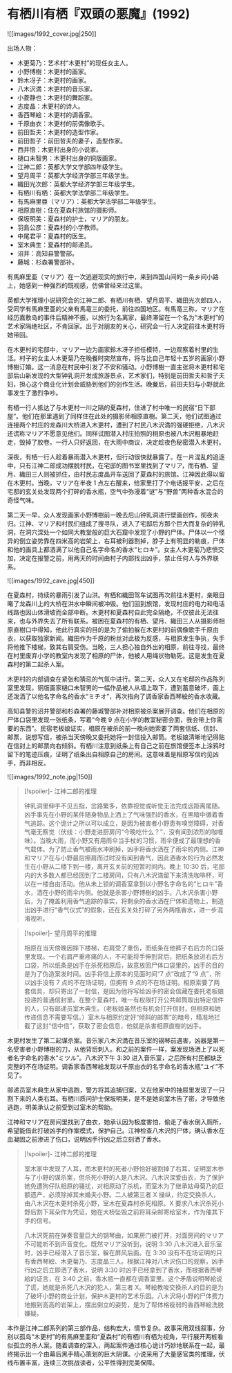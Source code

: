 # 有栖川有栖『双頭の悪魔』(1992)

![[images/1992_cover.jpg|250]]

出场人物：
- 木更菊乃：艺术村“木更村”的现任女主人。
- 小野博樹：木更村的画家。
- 鈴木冴子：木更村的画家。
- 八木沢満：木更村的音乐家。
- 小菱静也：木更村的舞蹈家。
- 志度晶：木更村的诗人。
- 香西琴絵：木更村的调香家。
- 千原由衣：木更村的前偶像歌手。
- 前田哲夫：木更村的造型作家。
- 前田哲子：前田哲夫的妻子，造型作家。
- 西井悟：木更村出身的小说家。
- 樋口未智男：木更村出身的铜版画家。
- 江神二郎：英都大学文学部四年级学生。
- 望月周平：英都大学经济学部三年级学生。
- 織田光次郎：英都大学经济学部三年级学生。
- 有栖川有栖：英都大学法学部二年级学生。
- 有馬麻里亜（マリア）：英都大学法学部二年级学生。
- 相原直樹：住在夏森村旅馆的摄影师。
- 保坂明美：夏森村的护士，マリア的朋友。
- 羽島公彦：夏森村的小学教师。
- 中尾君平：夏森村的医生。
- 室木典生：夏森村的邮递员。
- 沼井：高知县警警部。
- 藤城：杉森署警部补。

有馬麻里亜（マリア）在一次逃避现实的旅行中，来到四国山间的一条乡间小路上，她感到一种强烈的既视感，仿佛曾经来过这里。

英都大学推理小说研究会的江神二郎、有栖川有栖、望月周平、織田光次郎四人，受同学有馬麻里亜的父亲有馬竜三的委托，前往四国地区。有馬竜三称，マリア在经历嘉敷岛的事件后精神不振，以旅行为名离家，最终滞留在一个名为“木更村”的艺术家隔绝社区，不肯回家。出于对朋友的关心，研究会一行人决定前往木更村将她带回。

在木更村的宅邸中，マリア一边为画家鈴木冴子担任模特，一边观察着村里的生活。村子的女主人木更菊乃在晚餐时突然宣布，将与比自己年轻十五岁的画家小野博樹订婚。这一消息在村民中引发了不安和骚动。小野博樹一直主张将木更村和宅邸后山新发现的大型钟乳洞开发成旅游景点，艺术家们，特别是前田哲夫和哲子夫妇，担心这个商业化计划会威胁到他们的创作生活。晚餐后，前田夫妇与小野就此事发生了激烈争吵。

有栖一行人抵达了与木更村一川之隔的夏森村，住进了村中唯一的民宿“日下部屋”。他们在那里遇到了同样住在此处的摄影师相原直樹。第二天，他们试图通过连接两个村庄的龙森川大桥进入木更村，遭到了村民八木沢満的强硬拒绝，八木沢还谎称マリア不愿意见他们。同样试图潜入村庄拍照的相原也被八木沢粗暴地赶走，毁掉了胶卷。一行人只好返回，在大雨中商议，决定趁夜色秘密潜入木更村。

深夜，有栖一行人趁着暴雨潜入木更村，但行动很快就暴露了。在一片混乱的追逐中，只有江神二郎成功摆脱村民，在宅邸的图书室里找到了マリア，而有栖、望月、織田三人则被抓住，由村民志度晶开车送回了夏森村的旅馆。江神因此得以留在木更村。当晚，マリア在半夜 1 点左右醒来，给家里打了个电话报平安，之后在宅邸的玄关处发现两个打碎的香水瓶，空气中弥漫着“谜”与“野兽”两种香水混合的奇怪气味。

第二天一早，众人发现画家小野博樹前一晚去后山钟乳洞进行壁画创作，彻夜未归。江神、マリア和村民们组成了搜寻队，进入了宅邸后方那个巨大而复杂的钟乳洞，在洞穴深处一个如同大教堂般的巨大石窟中发现了小野的尸体。尸体以一个怪异的倒立姿势靠在四米高的岩架上，右耳被利器割掉，脖子上有明显的勒痕，尸体和他的画具上都洒满了以他自己名字命名的香水“ヒロキ”。女主人木更菊乃悲愤交加，决定在报警之前，用两天的时间由村子内部找出凶手，禁止任何人与外界联系。

![[images/1992_cave.jpg|450]]

在夏森村，持续的暴雨引发了山洪。有栖和織田驾车试图再次前往木更村，亲眼目睹了龙森川上的大桥在洪水中瞬间被冲毁。他们回到旅馆，发现村庄的电力和电话线路也因山体滑坡而全部中断。木更村和夏森村自此完全隔绝，不仅彼此无法往来，也与外界失去了所有联系。被困在夏森村的有栖、望月、織田三人从摄影师相原直樹口中得知，他此行真实的目的是为了偷拍躲在木更村的前偶像歌手千原由衣，以获取独家新闻。織田作为千原的粉丝对此极为反感，与相原发生争执，失手将他推下楼梯，致其右肩受伤。当晚，三人担心独自外出的相原，前往寻找，最终在村里废弃小学的教室内发现了相原的尸体，他被人用绳状物勒死。这是发生在夏森村的第二起杀人案。

木更村的内部调查在紧张和猜忌的气氛中进行。第二天，众人又在宅邸的作品陈列室里发现，铜版画家樋口未智男的一幅作品被人从墙上取下，遭到蓄意破坏，画上还泼洒了以他名字命名的香水“ミチオ”，再次指向了调香家香西琴絵的香水收藏。

高知县警的沼井警部和杉森署的藤城警部补对相原被杀案展开调查。他们在相原的尸体口袋里发现一张纸条，写着“今晚 9 点在小学的教室秘密会面，我会带上你需要的东西”。民宿老板娘证实，相原在被杀的前一晚向她索要了两套信纸、信封、邮票，说想写信，被杀当天傍晚又委托她将一封信投入邮筒。老板娘清晰地记得贴在信封上的邮票向右倾斜。有栖川注意到纸条上有自己之前在旅馆便签本上涂鸦时留下的笔迹压痕，证明了纸条出自相原自己的房间。这意味着是相原写信约见凶手，而非相反。

![[images/1992_note.jpg|150]]

> [!spoiler]- 江神二郎的推理
> 
> 钟乳洞里伸手不见五指，岔路繁多，依靠视觉或听觉无法完成远距离尾随。凶手事先在小野的某件随身物品上洒上了气味强烈的香水，在黑暗中循着香气追踪。这个诡计之所以可以成立，是因为被害者小野患有嗅觉障碍，对香气毫无察觉（伏线：小野走进厨房问“今晚吃什么？”，没有闻到浓烈的咖喱味）。当晚大雨，而小野又有用雨伞当手杖的习惯，雨伞便成了最理想的香气载体。为了防止香气被雨水冲刷掉，凶手将香水洒在了雨伞的内侧。江神和マリア在与小野最后擦肩而过时没有闻到香气，因此洒香水的行为必然发生在小野从二楼下到一楼，离开玄关前的短暂时间内。晚上 10:30 后，宅邸内的大多数人都已经回到了二楼房间，只有八木沢満留下来清洗咖啡杯，可以在一楼自由活动。他从未上锁的调香室拿到以小野名字命名的“ヒロキ”香水，洒在小野的雨伞内侧。他就是杀害小野博樹的凶手。八木沢杀害小野后，为了掩盖利用香气追踪的事实，将剩余的香水洒在尸体和遗物上，制造出凶手进行“香气仪式”的假象，还在玄关处打碎了另外两瓶香水，进一步混淆视听。

> [!spoiler]- 望月周平的推理
> 
> 相原在当天傍晚因摔下楼梯，右肩受了重伤，而纸条在他裤子右后方的口袋里发现。一个右肩严重疼痛的人，不可能将手伸到背后，把纸条放进右后方口袋，所以纸条是凶手在杀死相原后，故意放回尸体口袋里的。凶手的目的是为了伪造案发时间。凶手将信上原本的见面时间“7 点”改成了“9 点”，所以凶手没有 7 点的不在场证明，但拥有 9 点的不在场证明。相原索要了两套信具，却只寄出了一封信，是因为他将写给凶手的密会信藏在委托老板娘投递的普通信封里。在整个夏森村，唯一有权限打开公共邮筒取出特定信件的人，只有邮递员室木典生。（老板娘虽然也有机会打开信封，但相原和她传递信息不需要写信。）室木与相原约定好“倾斜的邮票”的暗号，精准地拦截了这封“信中信”，获取了密会信息，他就是杀害相原直樹的凶手。

木更村发生了第二起谋杀案。音乐家八木沢満在音乐室的钢琴前遇害，凶器是第一名受害者小野博樹的刀，从他背后刺入。和之前的案件一样，案发现场洒上了以死者名字命名的香水“ミツル”。八木沢下午 3:30 进入音乐室，之后所有村民都缺乏完整的不在场证明。调香家香西琴絵发现以千原由衣的名字命名的香水瓶“ユイ”不见了。

邮递员室木典生从家中逃跑，警方将其追捕归案，又在他家中的抽屉里发现了一只割下来的人类右耳。有栖川质问护士保坂明美，是不是她向室木告了密，才导致他逃跑，明美承认之前受到过室木的帮助。

江神和マリア在房间里找到了由衣，她承认因为极度害怕，偷走了香水倒入厕所，希望能借此打破凶手的作案模式，保护自己。江神检查八木沢的尸体，确认香水在血凝固之前渗进了伤口，说明凶手行凶之后立刻洒了香水。

> [!spoiler]- 江神二郎的推理
> 
> 室木家中发现了人耳，而木更村的死者小野恰好被割掉了右耳，证明室木参与了小野的谋杀案，但杀死小野的人是八木沢。八木沢深爱由衣，为了保护她免遭狗仔队相原的骚扰，对相原动了杀机，而室木为了继承姑母菊乃的巨额遗产，必须除掉其未婚夫小野。二人被第三者 X 操纵，约定交换杀人，由八木沢在木更村杀死小野，室木在夏森村杀死相原。X 要求八木沢杀死小野后割下耳朵作为凭证，她在大桥坠毁之前将耳朵邮寄给室木，作为催其下手的信号。
> 
> 八木沢死前在弹奏音量巨大的钢琴曲，如果房门被打开，对面房间的マリア不可能听不到声音变化。既然マリア没听到，说明 3:30 八木沢进入音乐室时，凶手已经潜入了音乐室，躲在屏风后面。在 3:30 没有不在场证明的只有香西琴絵、木更菊乃、志度晶三人。根据江神对八木沢伤口的观察，凶手行凶之后立即洒了香水，说明 3:30 时凶手已经拿到了香水，而根据香西琴絵的证言，在 3:40 之前，香水瓶一直都在调香室里。这个矛盾说明琴絵说了谎，她就是杀死八木沢的犯人，第三者 X。琴絵教唆交换杀人的目的是为了破坏小野的商业计划，保护木更村的艺术乐园。八木沢将小野的尸体费力地搬到高高的岩架上，摆出倒立的姿势，是为了帮体格瘦弱的香西琴絵洗脱嫌疑。

本作是江神二郎系列的第三部作品，结构宏大，情节复杂。故事采用双线叙事，分别以孤岛“木更村”的有馬麻里亜和“夏森村”的有栖川有栖为视角，平行展开两桩看似孤立的杀人案。随着调查的深入，两起案件通过核心诡计巧妙地联系在一起，最终揭示出一个由幕后黑手精心策划的巨大阴谋。小说采用了大量感官类的推理，伏线布置丰富，连续三次挑战读者，公平性得到完美保障。